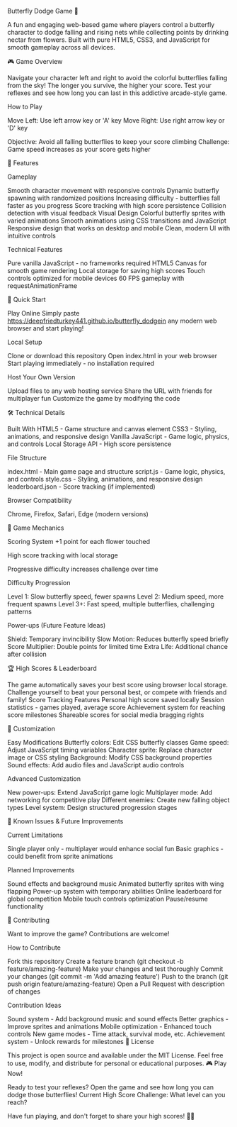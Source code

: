 Butterfly Dodge Game 🦋

A fun and engaging web-based game where players control a butterfly character to dodge falling and rising nets while collecting points by drinking nectar from flowers. Built with pure HTML5, CSS3, and JavaScript for smooth gameplay across all devices.

🎮 Game Overview

Navigate your character left and right to avoid the colorful butterflies falling from the sky! The longer you survive, the higher your score. Test your reflexes and see how long you can last in this addictive arcade-style game.

How to Play

Move Left: Use left arrow key or 'A' key
Move Right: Use right arrow key or 'D' key

Objective: Avoid all falling butterflies to keep your score climbing
Challenge: Game speed increases as your score gets higher

🌟 Features

Gameplay

Smooth character movement with responsive controls
Dynamic butterfly spawning with randomized positions
Increasing difficulty - butterflies fall faster as you progress
Score tracking with high score persistence
Collision detection with visual feedback
Visual Design
Colorful butterfly sprites with varied animations
Smooth animations using CSS transitions and JavaScript
Responsive design that works on desktop and mobile
Clean, modern UI with intuitive controls

Technical Features

Pure vanilla JavaScript - no frameworks required
HTML5 Canvas for smooth game rendering
Local storage for saving high scores
Touch controls optimized for mobile devices
60 FPS gameplay with requestAnimationFrame

🚀 Quick Start

Play Online
Simply paste https://deepfriedturkey441.github.io/butterfly_dodgein any modern web browser and start playing!

Local Setup

Clone or download this repository
Open index.html in your web browser
Start playing immediately - no installation required

Host Your Own Version

Upload files to any web hosting service
Share the URL with friends for multiplayer fun
Customize the game by modifying the code

🛠️ Technical Details

Built With
HTML5 - Game structure and canvas element
CSS3 - Styling, animations, and responsive design
Vanilla JavaScript - Game logic, physics, and controls
Local Storage API - High score persistence

File Structure

index.html - Main game page and structure
script.js - Game logic, physics, and controls
style.css - Styling, animations, and responsive design
leaderboard.json - Score tracking (if implemented)

Browser Compatibility

Chrome, Firefox, Safari, Edge (modern versions)


🎯 Game Mechanics

Scoring System
+1 point for each flower touched

High score tracking with local storage

Progressive difficulty increases challenge over time

Difficulty Progression

Level 1: Slow butterfly speed, fewer spawns
Level 2: Medium speed, more frequent spawns
Level 3+: Fast speed, multiple butterflies, challenging patterns

Power-ups (Future Feature Ideas)

Shield: Temporary invincibility
Slow Motion: Reduces butterfly speed briefly
Score Multiplier: Double points for limited time
Extra Life: Additional chance after collision

🏆 High Scores & Leaderboard

The game automatically saves your best score using browser local storage. Challenge yourself to beat your personal best, or compete with friends and family!
Score Tracking Features
Personal high score saved locally
Session statistics - games played, average score
Achievement system for reaching score milestones
Shareable scores for social media bragging rights

🎨 Customization

Easy Modifications
Butterfly colors: Edit CSS butterfly classes
Game speed: Adjust JavaScript timing variables
Character sprite: Replace character image or CSS styling
Background: Modify CSS background properties
Sound effects: Add audio files and JavaScript audio controls

Advanced Customization

New power-ups: Extend JavaScript game logic
Multiplayer mode: Add networking for competitive play
Different enemies: Create new falling object types
Level system: Design structured progression stages

🐛 Known Issues & Future Improvements

Current Limitations

Single player only - multiplayer would enhance social fun
Basic graphics - could benefit from sprite animations

Planned Improvements

Sound effects and background music
Animated butterfly sprites with wing flapping
Power-up system with temporary abilities
Online leaderboard for global competition
Mobile touch controls optimization
Pause/resume functionality

🤝 Contributing

Want to improve the game? Contributions are welcome!

How to Contribute

Fork this repository
Create a feature branch (git checkout -b feature/amazing-feature)
Make your changes and test thoroughly
Commit your changes (git commit -m 'Add amazing feature')
Push to the branch (git push origin feature/amazing-feature)
Open a Pull Request with description of changes

Contribution Ideas

Sound system - Add background music and sound effects
Better graphics - Improve sprites and animations
Mobile optimization - Enhanced touch controls
New game modes - Time attack, survival mode, etc.
Achievement system - Unlock rewards for milestones
📄 License

This project is open source and available under the MIT License. Feel free to use, modify, and distribute for personal or educational purposes.
🎮 Play Now!

Ready to test your reflexes? Open the game and see how long you can dodge those butterflies!
Current High Score Challenge: What level can you reach?

Have fun playing, and don't forget to share your high scores! 🦋🎯
